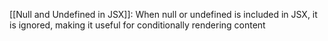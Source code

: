  [[Null and Undefined in JSX]]: When null or undefined is included in JSX, it is ignored, making it useful for conditionally rendering content 